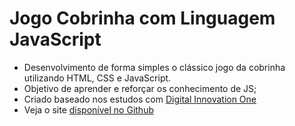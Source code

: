 # Jogo Cobrinha com Linguagem JavaScript

- Desenvolvimento de forma simples o clássico jogo da cobrinha utilizando HTML, CSS e JavaScript.
- Objetivo de aprender e reforçar os conhecimento de JS;
- Criado baseado nos estudos com [Digital Innovation One](https://digitalinnovation.one/sign-up?ref=Z0RHSJKM9G)
- Veja o site [disponível no Github](https://marcosallysson.github.io/jobo-cobrinha-javascript/)